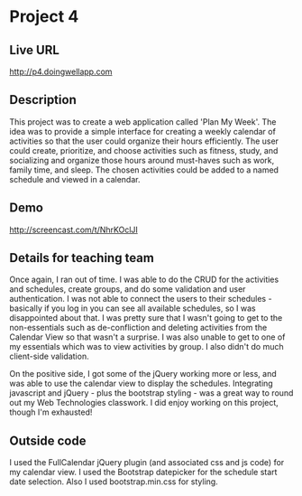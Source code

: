 # Project 4

## Live URL
<http://p4.doingwellapp.com>

## Description
This project was to create a web application called 'Plan My Week'. The idea was to provide a simple interface for creating a weekly calendar of activities so that the user could organize their hours efficiently.  The user could create, prioritize, and choose activities such as fitness, study, and socializing and organize those hours around must-haves such as work, family time, and sleep.  The chosen activities could be added to a named schedule and viewed in a calendar.

## Demo
http://screencast.com/t/NhrKOclJI

## Details for teaching team
Once again, I ran out of time.  I was able to do the CRUD for the activities and schedules, create groups, and do some validation and user authentication.  I was not able to connect the users to their schedules - basically if you log in you can see all available schedules, so I was disappointed about that.  I was pretty sure that I wasn't going to get to the non-essentials such as de-confliction and deleting activities from the Calendar View so that wasn't a surprise.  I was also unable to get to one of my essentials which was to view activities by group.  I also didn't do much client-side validation.

On the positive side, I got some of the jQuery working more or less, and was able to use the calendar view to display the schedules.  Integrating javascript and jQuery - plus the bootstrap styling - was a great way to round out my Web Technologies classwork.  I did enjoy working on this project, though I'm exhausted!

## Outside code
I used the FullCalendar jQuery plugin (and associated css and js code) for my calendar view.  I used the Bootstrap datepicker for the schedule start date selection.  Also I used bootstrap.min.css for styling.
